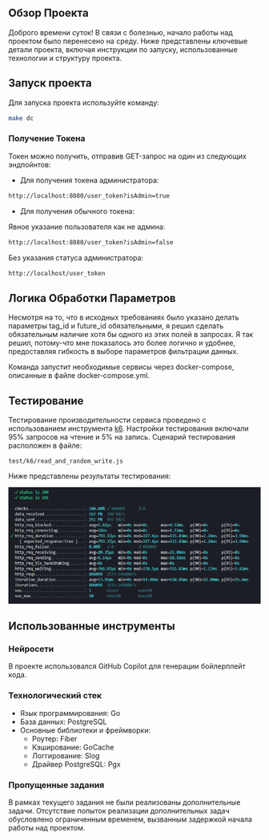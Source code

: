 ## Обзор Проекта

Доброго времени суток! В связи с болезнью, начало работы над проектом было перенесено на среду. Ниже представлены ключевые детали проекта, включая инструкции по запуску, использованные технологии и структуру проекта.
## Запуск проекта

Для запуска проекта используйте команду:

```bash
make dc
```

### Получение Токена

Токен можно получить, отправив GET-запрос на один из следующих эндпойнтов:

- Для получения токена администратора:

```bash
http://localhost:8080/user_token?isAdmin=true
```
- Для получения обычного токена:

Явное указание пользователя как не админа:
```bash
http://localhost:8080/user_token?isAdmin=false
```
Без указания статуса администратора:
```bash
http://localhost/user_token
```
## Логика Обработки Параметров

Несмотря на то, что в исходных требованиях было указано делать параметры tag_id и future_id обязательными, я решил сделать обязательным наличие хотя бы одного из этих полей в запросах. Я так решил, потому-что мне показалось это более логично и удобнее, предоставляя гибкость в выборе параметров фильтрации данных.

Команда запустит необходимые сервисы через docker-compose, описанные в файле docker-compose.yml.
## Тестирование

Тестирование производительности сервиса проведено с использованием инструмента [k6](https://k6.io/). Настройки тестирования включали 95% запросов на чтение и 5% на запись. Сценарий тестирования расположен в файле:

```plaintext
test/k6/read_and_random_write.js
```
Ниже представлены результаты тестирования:

![k6](/tests/k6/read_and_random_write_result.png)
## Использованные инструменты
### Нейросети

В проекте использовался GitHub Copilot для генерации бойлерплейт кода.
### Технологический стек

- Язык программирования: Go
- База данных: PostgreSQL
- Основные библиотеки и фреймворки:
  - Роутер: Fiber
  - Кэширование: GoCache
  - Логгирование: Slog
  - Драйвер PostgreSQL: Pgx

### Пропущенные задания

В рамках текущего задания не были реализованы дополнительные задачи. Отсутствие попыток реализации дополнительных задач обусловлено ограниченным временем, вызванным задержкой начала работы над проектом.